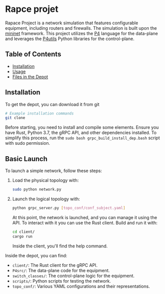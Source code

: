 # Rapce projet 

Rapace Project is a network simulation that features configurable equipment, including routers and firewalls. The simulation is built upon the [mininet](https://github.com/nsg-ethz/mini_internet_project) framework. This project utilizes the [P4](https://p4.org/p4-spec/docs/P4-16-v1.0.0-spec.html) language for the data-plane and leverages the [P4utils](https://github.com/nsg-ethz/p4-utils) Python libraries for the control-plane.

## Table of Contents

- [Installation](#installation)
- [Usage](#usage)
- [Files in the Depot](#files-in-the-depot)

## Installation

To get the depot, you can download it from git 
```bash
# Example installation commands
git clone 
```

Before starting, you need to install and compile some elements. Ensure you have Rust, Python 3.7, the gRPC API, and other dependencies installed. To simplify this process, run the `sudo bash grpc_build_install_dep.bash` script with sudo permission.

## Basic Launch

To launch a simple network, follow these steps:

1. Load the physical topology with:

    ```bash
    sudo python network.py
    ```

2. Launch the logical topology with:

    ```bash
    python grpc_server.py [topo_conf/conf_subject.yaml]
    ```

    At this point, the network is launched, and you can manage it using the API. To interact with it you can use the Rust client. Build and run it with:

    ```bash
    cd client/
    cargo run
    ```

    Inside the client, you'll find the help command.

Inside the depot, you can find:

- `client/`: The Rust client for the gRPC API.
- `P4src/`: The data-plane code for the equipment.
- `switch_classes/`: The control-plane logic for the equipment.
- `scripts/`: Python scripts for testing the network.
- `topo_conf/`: Various YAML configurations and their representations.


  




